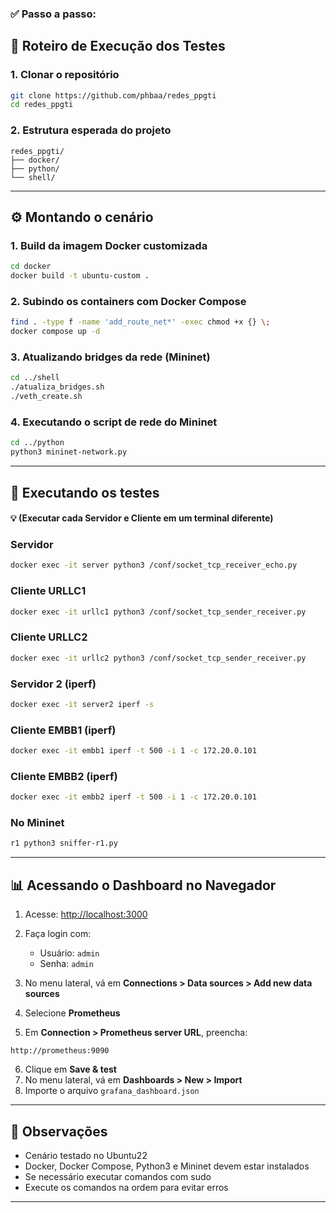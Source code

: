 ### ✅ Passo a passo:

## 🚀 Roteiro de Execução dos Testes

### 1. Clonar o repositório

```bash
git clone https://github.com/phbaa/redes_ppgti
cd redes_ppgti
````

### 2. Estrutura esperada do projeto

```
redes_ppgti/
├── docker/
├── python/
└── shell/
```

---

## ⚙️ Montando o cenário

### 1. Build da imagem Docker customizada

```bash
cd docker
docker build -t ubuntu-custom .
```

### 2. Subindo os containers com Docker Compose

```bash
find . -type f -name 'add_route_net*' -exec chmod +x {} \;
docker compose up -d
```

### 3. Atualizando bridges da rede (Mininet)

```bash
cd ../shell
./atualiza_bridges.sh
./veth_create.sh
```

### 4. Executando o script de rede do Mininet

```bash
cd ../python
python3 mininet-network.py
```

---

## 🧪 Executando os testes 
#### 💡 (Executar cada Servidor e Cliente em um terminal diferente)

### Servidor

```bash
docker exec -it server python3 /conf/socket_tcp_receiver_echo.py
```

### Cliente URLLC1

```bash
docker exec -it urllc1 python3 /conf/socket_tcp_sender_receiver.py
```

### Cliente URLLC2

```bash
docker exec -it urllc2 python3 /conf/socket_tcp_sender_receiver.py
```

### Servidor 2 (iperf)

```bash
docker exec -it server2 iperf -s
```

### Cliente EMBB1 (iperf)

```bash
docker exec -it embb1 iperf -t 500 -i 1 -c 172.20.0.101
```

### Cliente EMBB2 (iperf)

```bash
docker exec -it embb2 iperf -t 500 -i 1 -c 172.20.0.101
```

### No Mininet

```bash
r1 python3 sniffer-r1.py
```

---

## 📊 Acessando o Dashboard no Navegador

1. Acesse: [http://localhost:3000](http://localhost:3000)
2. Faça login com:

   * Usuário: `admin`
   * Senha: `admin`
3. No menu lateral, vá em **Connections > Data sources > Add new data sources**
4. Selecione **Prometheus**
5. Em **Connection > Prometheus server URL**, preencha:

```
http://prometheus:9090
```

6. Clique em **Save & test**
7. No menu lateral, vá em **Dashboards > New > Import**
8. Importe o arquivo `grafana_dashboard.json`

---

## 📌 Observações

* Cenário testado no Ubuntu22
* Docker, Docker Compose, Python3 e Mininet devem estar instalados
* Se necessário executar comandos com sudo
* Execute os comandos na ordem para evitar erros

---
